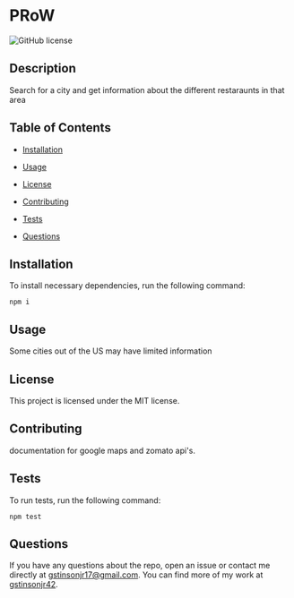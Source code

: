 # PRoW
  ![GitHub license](https://img.shields.io/badge/license-MIT-blue.svg)

## Description

Search for a city and get information about the different restaraunts in that area

## Table of Contents 

* [Installation](#installation)

* [Usage](#usage)

* [License](#license)

* [Contributing](#contributing)

* [Tests](#tests)

* [Questions](#questions)

## Installation

To install necessary dependencies, run the following command:

```
npm i
```

## Usage

Some cities out of the US may have limited information

## License

This project is licensed under the MIT license.
  
## Contributing

documentation for google maps and zomato api's.

## Tests

To run tests, run the following command:

```
npm test
```

## Questions

If you have any questions about the repo, open an issue or contact me directly at gstinsonjr17@gmail.com. You can find more of my work at [gstinsonjr42](https://github.com/gstinsonjr42/).

